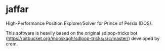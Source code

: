 # jaffar

High-Performance Position Explorer/Solver for Prince of Persia (DOS). 

This software is heavily based on the original sdlpop-tricks bot (https://bitbucket.org/mooskagh/sdlpop-tricks/src/master/) developed by crem.
